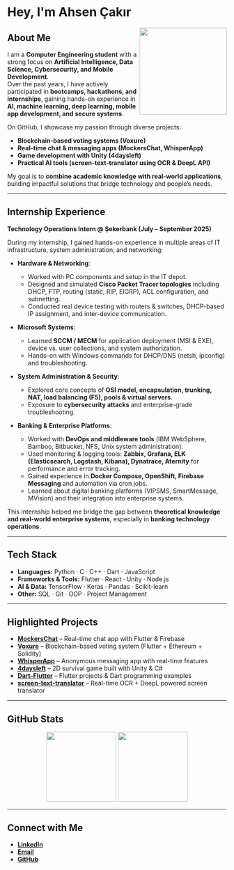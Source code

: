 # Hey, I'm Ahsen Çakır  

<img align="right" src="https://media.giphy.com/media/du3J3cXyzhj75IOgvA/giphy.gif" width="200">

## About Me  

I am a **Computer Engineering student** with a strong focus on **Artificial Intelligence, Data Science, Cybersecurity, and Mobile Development**.  
Over the past years, I have actively participated in **bootcamps, hackathons, and internships**, gaining hands-on experience in **AI, machine learning, deep learning, mobile app development, and secure systems**.  

On GitHub, I showcase my passion through diverse projects:  
- **Blockchain-based voting systems (Voxure)**  
- **Real-time chat & messaging apps (MockersChat, WhisperApp)**  
- **Game development with Unity (4daysleft)**  
- **Practical AI tools (screen-text-translator using OCR & DeepL API)**  

My goal is to **combine academic knowledge with real-world applications**, building impactful solutions that bridge technology and people’s needs.  

---

## Internship Experience  

**Technology Operations Intern @ Şekerbank (July – September 2025)**  

During my internship, I gained hands-on experience in multiple areas of IT infrastructure, system administration, and networking:  

- **Hardware & Networking**:  
  - Worked with PC components and setup in the IT depot.  
  - Designed and simulated **Cisco Packet Tracer topologies** including DHCP, FTP, routing (static, RIP, EIGRP), ACL configuration, and subnetting.  
  - Conducted real device testing with routers & switches, DHCP-based IP assignment, and inter-device communication.  

- **Microsoft Systems**:  
  - Learned **SCCM / MECM** for application deployment (MSI & EXE), device vs. user collections, and system authorization.  
  - Hands-on with Windows commands for DHCP/DNS (netsh, ipconfig) and troubleshooting.  

- **System Administration & Security**:  
  - Explored core concepts of **OSI model, encapsulation, trunking, NAT, load balancing (F5), pools & virtual servers**.  
  - Exposure to **cybersecurity attacks** and enterprise-grade troubleshooting.  

- **Banking & Enterprise Platforms**:  
  - Worked with **DevOps and middleware tools** (IBM WebSphere, Bamboo, Bitbucket, NFS, Unix system administration).  
  - Used monitoring & logging tools: **Zabbix, Grafana, ELK (Elasticsearch, Logstash, Kibana), Dynatrace, Aternity** for performance and error tracking.  
  - Gained experience in **Docker Compose, OpenShift, Firebase Messaging** and automation via cron jobs.  
  - Learned about digital banking platforms (VIPSMS, SmartMessage, MVision) and their integration into enterprise systems.  

This internship helped me bridge the gap between **theoretical knowledge and real-world enterprise systems**, especially in **banking technology operations**.  

---

## Tech Stack  

- **Languages:** Python · C · C++ · Dart · JavaScript  
- **Frameworks & Tools:** Flutter · React · Unity · Node.js  
- **AI & Data:** TensorFlow · Keras · Pandas · Scikit-learn  
- **Other:** SQL · Git · OOP · Project Management  

---

## Highlighted Projects  

- [**MockersChat**](https://github.com/ahsencakir/MockersChat) – Real-time chat app with Flutter & Firebase  
- [**Voxure**](https://github.com/ahsencakir/Voxure) – Blockchain-based voting system (Flutter + Ethereum + Solidity)  
- [**WhisperApp**](https://github.com/ahsencakir/WhisperApp) – Anonymous messaging app with real-time features  
- [**4daysleft**](https://github.com/ahsencakir/4daysleft) – 2D survival game built with Unity & C#  
- [**Dart-Flutter**](https://github.com/ahsencakir/Dart-Flutter) – Flutter projects & Dart programming examples  
- [**screen-text-translator**](https://github.com/ahsencakir/screen-text-translator) – Real-time OCR + DeepL powered screen translator  

---

## GitHub Stats  

<p align="center">
  <img src="https://github-readme-stats.vercel.app/api?username=ahsencakir&show_icons=true&theme=tokyonight&count_private=true" height="160"/>
  <img src="https://github-readme-stats.vercel.app/api/top-langs/?username=ahsencakir&layout=compact&theme=tokyonight" height="160"/>
</p>

---

## Connect with Me  

- [**LinkedIn**](https://www.linkedin.com/in/ahsencakir)  
- [**Email**](mailto:ahsencakir@hotmail.com)  
- [**GitHub**](https://github.com/ahsencakir)  
